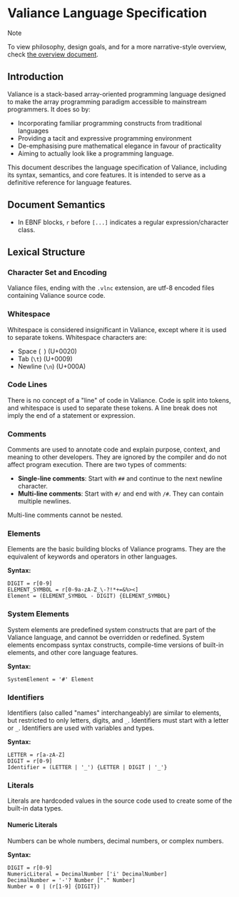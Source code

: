 # Valiance Language Specification

> [!NOTE]
> To view philosophy, design goals, and for a more narrative-style
> overview, check [the overview document](overview.md).

## Introduction

Valiance is a stack-based array-oriented programming language designed to make the
array programming paradigm accessible to mainstream programmers. It does
so by:

- Incorporating familiar programming constructs from traditional languages
- Providing a tacit and expressive programming environment
- De-emphasising pure mathematical elegance in favour of practicality
- Aiming to actually look like a programming language.

This document describes the language specification of Valiance, including its syntax,
semantics, and core features. It is intended to serve as a definitive reference for
language features.

## Document Semantics

- In EBNF blocks, `r` before `[...]` indicates a regular expression/character class.

## Lexical Structure

### Character Set and Encoding

Valiance files, ending with the `.vlnc` extension, are utf-8 encoded files containing Valiance source code.

### Whitespace

Whitespace is considered insignificant in Valiance, except where it is used to separate tokens. Whitespace characters are:

- Space (` `) (U+0020)
- Tab (`\t`) (U+0009)
- Newline (`\n`) (U+000A)

### Code Lines

There is no concept of a "line" of code in Valiance. Code is split into tokens, and whitespace is used to separate these tokens. A line break does not imply the end of a statement or expression.

### Comments

Comments are used to annotate code and explain purpose, context, and meaning to other developers. They are ignored by the compiler and do not affect program execution. There are two types of comments:

- **Single-line comments**: Start with `##` and continue to the next newline character.
- **Multi-line comments**: Start with `#/` and end with `/#`. They can contain multiple newlines.

Multi-line comments cannot be nested.

### Elements

Elements are the basic building blocks of Valiance programs. They are the equivalent of keywords and operators in other languages.

**Syntax:**

```ebnf
DIGIT = r[0-9]
ELEMENT_SYMBOL = r[0-9a-zA-Z_\-?!*+=&%><]
Element = (ELEMENT_SYMBOL - DIGIT) {ELEMENT_SYMBOL}
```

### System Elements

System elements are predefined system constructs that are part of the Valiance language, and cannot be overridden or redefined. System elements encompass syntax constructs, compile-time versions of built-in elements, and other core language features.

**Syntax:**

```ebnf
SystemElement = '#' Element
```

### Identifiers

Identifiers (also called "names" interchangeably) are similar to elements, but restricted to only letters, digits, and `_`. Identifiers must start with a letter or `_`. Identifiers are used with variables and types.

**Syntax:**

```ebnf
LETTER = r[a-zA-Z]
DIGIT = r[0-9]
Identifier = (LETTER | '_') {LETTER | DIGIT | '_'}
```

### Literals

Literals are hardcoded values in the source code used to create some of the built-in data types.

#### Numeric Literals

Numbers can be whole numbers, decimal numbers, or complex numbers.

**Syntax:**

```ebnf
DIGIT = r[0-9]
NumericLiteral = DecimalNumber ['i' DecimalNumber]
DecimalNumber = '-'? Number ["." Number]
Number = 0 | (r[1-9] {DIGIT})
```
